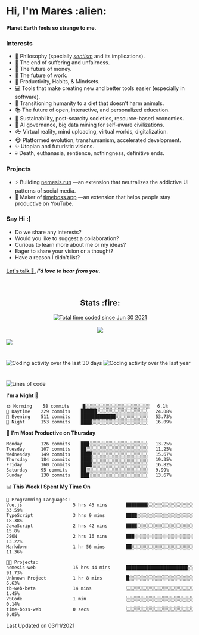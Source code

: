 <h1>Hi, I'm Mares :alien:</h1>

#### Planet Earth feels so strange to me.

### **Interests**

- 🌊 Philosophy (specially [_sentism_][sentismmedium] and its implications).
- 🎯 The end of suffering and unfairness.
- 💸 The future of money.
- 💼 The future of work.
- 🧠 Productivity, Habits, & Mindsets.
- 💻 Tools that make creating new and better tools easier (especially in software).
- 🥗 Transitioning humanity to a diet that doesn't harm animals.
- 📚 The future of open, interactive, and personalized education.
- 🌱 Sustainability, post-scarcity societies, resource-based economies.
- 🤖 AI governance, big data mining for self-aware civilizations.
- 👓 Virtual reality, mind uploading, virtual worlds, digitalization.
- 🐵 Platformed evolution, transhumanism, accelerated development.
- ✨ Utopian and futuristic visions.
- 💀 Death, euthanasia, sentience, nothingness, definitive ends.


### **Projects**

- ⚡ Building [nemesis.run](https://nemesis.run) —an extension that neutralizes the addictive UI patterns of social media.
- 💎 Maker of [timeboss.app](https://timeboss.app) —an extension that helps people stay productive on YouTube.


### **Say Hi :)**

- Do we share any interests?
- Would you like to suggest a collaboration?
- Curious to learn more about me or my ideas?
- Eager to share your vision or a thought?
- Have a reason I didn't list?

#### [Let's talk :wave:.](mailto:mareszhar@gmail.com) _I'd love to hear from you_.

[sentismmedium]: https://medium.com/@mareszhar/born-a-prisoner-a-reflection-about-life-its-struggles-and-a-plan-to-escape-d8566ce9b026

<br>

<h2 align="center">Stats :fire:</h2>

<div align="center">
  <a href="https://wakatime.com/@cfdc0e0d-4860-4b62-9ff0-cb659185525e">
    <img src="https://wakatime.com/badge/user/cfdc0e0d-4860-4b62-9ff0-cb659185525e.svg" alt="Total time coded since Jun 30 2021" />
  </a>
</div>

<br>

<div align="center">
  <img src="https://github-readme-streak-stats.herokuapp.com?user=mareszhar&theme=black-ice&hide_border=true&stroke=FFFFFF15&ring=DF8FFE&fire=DF8FFE&currStreakLabel=DF8FFE&background=1A232A&currStreakNum=86FFAB">
</div>

<!-- Add or remove this: &dates=B1AAB3FF at the end of the streak stats URL if they get bugged and aren't updating -->

<br>

<img src="https://activity-graph.herokuapp.com/graph?username=mareszhar&theme=nord&bg_color=00000000&color=979797&line=DF8FFE&point=00000000&area=true&hide_border=true">

<br>

<h1></h1>

<img src="https://wakatime.com/share/@mares/5df0ff02-9c79-41b4-b540-51dc9c65a57b.svg" alt="Coding activity over the last 30 days" />
<img src="https://wakatime.com/share/@mares/ea89ba71-f374-40af-930c-e0655909fe37.svg" alt="Coding activity over the last year" />

<h1></h1>

<!--START_SECTION:waka-->
![Lines of code](https://img.shields.io/badge/From%20Hello%20World%20I%27ve%20Written-156448%20lines%20of%20code-blue)

**I'm a Night 🦉** 

```text
🌞 Morning    58 commits     █░░░░░░░░░░░░░░░░░░░░░░░░   6.1% 
🌆 Daytime    229 commits    ██████░░░░░░░░░░░░░░░░░░░   24.08% 
🌃 Evening    511 commits    █████████████░░░░░░░░░░░░   53.73% 
🌙 Night      153 commits    ████░░░░░░░░░░░░░░░░░░░░░   16.09%

```
📅 **I'm Most Productive on Thursday** 

```text
Monday       126 commits    ███░░░░░░░░░░░░░░░░░░░░░░   13.25% 
Tuesday      107 commits    ██░░░░░░░░░░░░░░░░░░░░░░░   11.25% 
Wednesday    149 commits    ████░░░░░░░░░░░░░░░░░░░░░   15.67% 
Thursday     184 commits    ████░░░░░░░░░░░░░░░░░░░░░   19.35% 
Friday       160 commits    ████░░░░░░░░░░░░░░░░░░░░░   16.82% 
Saturday     95 commits     ██░░░░░░░░░░░░░░░░░░░░░░░   9.99% 
Sunday       130 commits    ███░░░░░░░░░░░░░░░░░░░░░░   13.67%

```


📊 **This Week I Spent My Time On** 

```text
💬 Programming Languages: 
Vue.js                   5 hrs 45 mins       ████████░░░░░░░░░░░░░░░░░   33.59% 
TypeScript               3 hrs 9 mins        ████░░░░░░░░░░░░░░░░░░░░░   18.38% 
JavaScript               2 hrs 42 mins       ████░░░░░░░░░░░░░░░░░░░░░   15.8% 
JSON                     2 hrs 16 mins       ███░░░░░░░░░░░░░░░░░░░░░░   13.22% 
Markdown                 1 hr 56 mins        ██░░░░░░░░░░░░░░░░░░░░░░░   11.36%

🐱‍💻 Projects: 
nemesis-web              15 hrs 44 mins      ███████████████████████░░   91.73% 
Unknown Project          1 hr 8 mins         █░░░░░░░░░░░░░░░░░░░░░░░░   6.63% 
tb-web-beta              14 mins             ░░░░░░░░░░░░░░░░░░░░░░░░░   1.45% 
VSCode                   1 min               ░░░░░░░░░░░░░░░░░░░░░░░░░   0.14% 
time-boss-web            0 secs              ░░░░░░░░░░░░░░░░░░░░░░░░░   0.05%

```


 Last Updated on 03/11/2021
<!--END_SECTION:waka-->
